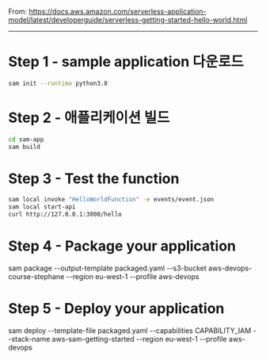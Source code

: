 From: https://docs.aws.amazon.com/serverless-application-model/latest/developerguide/serverless-getting-started-hello-world.html

---

# Step 1 - sample application 다운로드
```bash
sam init --runtime python3.8
```

# Step 2 - 애플리케이션 빌드
```bash
cd sam-app
sam build
```

# Step 3 - Test the function
```bash
sam local invoke "HelloWorldFunction" -e events/event.json
sam local start-api
curl http://127.0.0.1:3000/hello 
```

# Step 4 - Package your application
sam package --output-template packaged.yaml --s3-bucket aws-devops-course-stephane --region eu-west-1 --profile aws-devops

# Step 5 - Deploy your application
sam deploy --template-file packaged.yaml --capabilities CAPABILITY_IAM --stack-name aws-sam-getting-started --region eu-west-1 --profile aws-devops